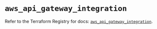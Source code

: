 # `aws_api_gateway_integration`

Refer to the Terraform Registry for docs: [`aws_api_gateway_integration`](https://registry.terraform.io/providers/hashicorp/aws/6.9.0/docs/resources/api_gateway_integration).
